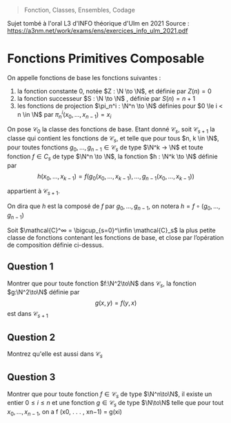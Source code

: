> Fonction, Classes, Ensembles, Codage

Sujet tombé à l'oral L3 d'INFO théorique d'Ulm en 2021
Source : https://a3nm.net/work/exams/ens/exercices_info_ulm_2021.pdf

# Fonctions Primitives Composable


On appelle fonctions de base les fonctions suivantes :
1. la fonction constante $0$, notée $Z : \N \to \N$, et définie par $Z(n) = 0$
2. la fonction successeur $S : \N \to \N$ , définie par $S(n) = n + 1$
3. les fonctions de projection $\pi_n^i : \N^n \to \N$ définies pour $0 \le i < n \in \N$ par $\pi_n^i(x_0, . . . , x_{n−1}) = x_i$

On pose $\mathcal{C}_0$ la classe des fonctions de base.
Etant donné $\mathcal{C}_s$, soit $\mathcal{C}_{s+1}$ la classe qui contient les fonctions de $\mathcal{C}_s$, et telle que pour tous $n, k \in \N$, pour toutes fonctions $g_0, . . . , g_{n−1} \in \mathcal{C}_s$ de type $\N^k → \N$ et toute fonction $f \in C_s$ de type $\N^n \to \N$, la fonction $h : \N^k \to \N$ définie par
$$h(x_0, . . . , x_{k−1}) = f(g_0(x_0, . . . , x_{k−1}), . . . , g_{n−1}(x_0, . . . , x_{k−1}))$$

 appartient à $\mathcal{C}_{s+1}$.
 
 On dira que $h$ est la composé de $f$ par $g_0,...,g_{n-1}$, on notera $h = f\circ (g_0,...,g_{n-1})$
 
 Soit $\mathcal{C}^∞ = \bigcup_{s=0}^\infin \mathcal{C}_s$ la plus petite classe de fonctions contenant les fonctions de base, et close par l’opération de composition définie ci-dessus.

## Question 1
Montrer que pour toute fonction $f:\N^2\to\N$ dans $\mathcal{C}_s$, la fonction $g:\N^2\to\N$ définie par 
$$
g(x,y) = f(y,x)
$$
est dans $\mathcal{C}_{s+1}$

## Question 2
Montrez qu'elle est aussi dans $\mathcal{C}_{s}$

## Question 3
Montrer que pour toute fonction $f\in\mathcal{C}_s$ de type $\N^n\to\N$, il existe un entier $0\le i \le n$ et une fonction $g\in\mathcal{C}_s$ de type $\N\to\N$ telle que pour tout $x_0,...,x_{n-1}$, on a 
f  (x0, . . . , xn−1) =  g(xi)
<!--stackedit_data:
eyJoaXN0b3J5IjpbLTcxNzEzMTk2LC0xMzg2ODgzMzgxLC0zMT
g1NjAyNTksMTIyMDU4MzMzOSwtMzU5NTEyODA5XX0=
-->